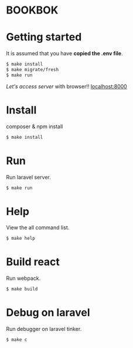 # BOOKBOK

# Getting started
It is assumed that you have **copied the .env file**.

```bash
$ make install
$ make migrate/fresh
$ make run
```

*Let's access server* with browser!!
<localhost:8000>

# Install
composer & npm install

```bash
$ make install
```

# Run
Run laravel server.

```bash
$ make run
```

# Help
View the all command list.

```bash
$ make help
```

# Build react
Run webpack.

```bash
$ make build
```

# Debug on laravel
Run debugger on laravel tinker.

```bash
$ make c
```
